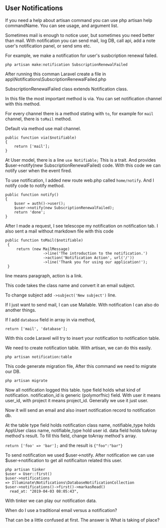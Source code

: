 ## User Notifications ##

If you need a help about artisan command you can use php artisan help commandName.
You can see usage, and argument list.

Sometimes mail is enough to notice user, but sometimes you need better than mail.
With notification you can send mail, log DB, call api, add a note user's notification panel, or send sms etc.

For example, we make a notification for user's susbcription renewal failed.

`php artisan make:notification SubscriptionRenewalFailed`

After running this comman Laravel create a file in app\Notifications\SubscriptionRenewalFailed.php

SubscriptionRenewalFailed class extends Notification class.

In this file the most important method is via. You can set notification channel with this method.

For every channel there is a method stating with `to`, for example for `mail` channel, there is `toMail` method.

Default via method use mail channel.

```
public function via($notifiable)
{
    return ['mail'];
} 
```

At User model, there is a line `use Notifiable;` This is a trait. 
And provides $user->notify(new SubscriptionRenewalFailed) code.
With this code we can notify user when the event fired.

To use notification, I added new route web.php called `home/notify`. And I notify code to notify method.
```
public function notify()
{
    $user = auth()->user();
    $user->notify(new SubscriptionRenewalFailed);
    return 'done';
}
 ```
 
 After I made a request, I see telescope my notification on notification tab.
 I also sent a mail without markdown file with this code
 
```
public function toMail($notifiable)
 {
     return (new MailMessage)
                 ->line('The introduction to the notification.')
                 ->action('Notification Action', url('/'))
                 ->line('Thank you for using our application!');
 }
 ```

line means paragraph, action is a link.

This code takes the class name and convert it an email subject.

To change subject add `->subject('New subject')` line.

If I just want to send mail, I can use Mailable. With notification I can also do another things.

If I add `database` field in array in via method,

`return ['mail', 'database'];`

With this code Laravel will try to insert your notification to notification table.

We need to create notification table. With artisan, we can do this easily.

`php artisan notification:table`

This code generate migration file, After this command we need to migrate our DB.

`php artisan migrate`

Now all notification logged this table. type field holds what kind of notification.
notification_id is generic (polymorfhic) field. With user it means user_id, with project it means project_id.
Generally we use it just user.

Now it will send an email and also insert notification record to notification db.

At the table type field holds notification class name, notifiable_type holds App\User class name, notifiable_type hold user id.
data field holds toArray method's result. To fill this field, change toArray method's array.

`return ['foo' => 'bar'];` and the result is `{"foo":"bar"}`

To send notification we used $user->notify. 
After notification we can use $user->notification to get all notificaiton related this user.  

```
php artisan tinker
$user = User::first()
$user->notifications
=> Illuminate\Notifications\DatabaseNotificationCollection 
$user->notifications()->first()->markasRead()
  read_at: "2019-04-03 08:05:43",
```

With tinker we can play our notification data.

When do I use a traditional email versus a notification?

That can be a little confused at first. The answer is What is taking of place?
 

